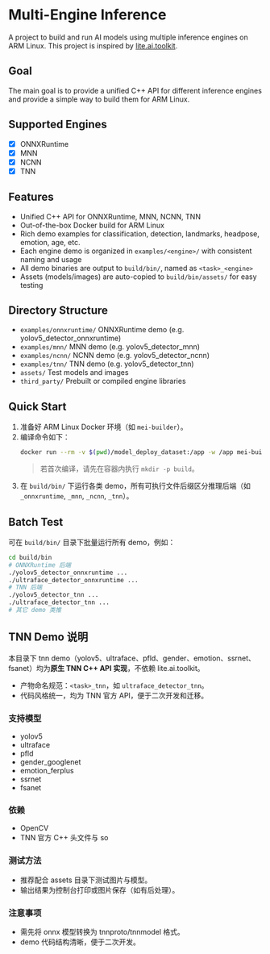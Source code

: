 # Multi-Engine Inference

A project to build and run AI models using multiple inference engines on ARM Linux.
This project is inspired by [lite.ai.toolkit](https://github.com/xlite-dev/lite.ai.toolkit).

## Goal

The main goal is to provide a unified C++ API for different inference engines and provide a simple way to build them for ARM Linux.

## Supported Engines

- [x] ONNXRuntime
- [x] MNN
- [x] NCNN
- [x] TNN

## Features

- Unified C++ API for ONNXRuntime, MNN, NCNN, TNN
- Out-of-the-box Docker build for ARM Linux
- Rich demo examples for classification, detection, landmarks, headpose, emotion, age, etc.
- Each engine demo is organized in `examples/<engine>/` with consistent naming and usage
- All demo binaries are output to `build/bin/`, named as `<task>_<engine>`
- Assets (models/images) are auto-copied to `build/bin/assets/` for easy testing

## Directory Structure

- `examples/onnxruntime/`  ONNXRuntime demo (e.g. yolov5_detector_onnxruntime)
- `examples/mnn/`         MNN demo (e.g. yolov5_detector_mnn)
- `examples/ncnn/`        NCNN demo (e.g. yolov5_detector_ncnn)
- `examples/tnn/`         TNN demo (e.g. yolov5_detector_tnn)
- `assets/`               Test models and images
- `third_party/`          Prebuilt or compiled engine libraries

## Quick Start

1. 准备好 ARM Linux Docker 环境（如 `mei-builder`）。
2. 编译命令如下：
   ```bash
   docker run --rm -v $(pwd)/model_deploy_dataset:/app -w /app mei-builder bash -c 'cd build && cmake .. && make -j$(nproc)'
   ```
   > 若首次编译，请先在容器内执行 `mkdir -p build`。
3. 在 `build/bin/` 下运行各类 demo，所有可执行文件后缀区分推理后端（如 `_onnxruntime`, `_mnn`, `_ncnn`, `_tnn`）。

## Batch Test

可在 `build/bin/` 目录下批量运行所有 demo，例如：

```bash
cd build/bin
# ONNXRuntime 后端
./yolov5_detector_onnxruntime ...
./ultraface_detector_onnxruntime ...
# TNN 后端
./yolov5_detector_tnn ...
./ultraface_detector_tnn ...
# 其它 demo 类推
```

## TNN Demo 说明

本目录下 tnn demo（yolov5、ultraface、pfld、gender、emotion、ssrnet、fsanet）均为**原生 TNN C++ API 实现**，不依赖 lite.ai.toolkit。

- 产物命名规范：`<task>_tnn`，如 `ultraface_detector_tnn`。
- 代码风格统一，均为 TNN 官方 API，便于二次开发和迁移。

### 支持模型
- yolov5
- ultraface
- pfld
- gender_googlenet
- emotion_ferplus
- ssrnet
- fsanet

### 依赖
- OpenCV
- TNN 官方 C++ 头文件与 so

### 测试方法
- 推荐配合 assets 目录下测试图片与模型。
- 输出结果为控制台打印或图片保存（如有后处理）。

### 注意事项
- 需先将 onnx 模型转换为 tnnproto/tnnmodel 格式。
- demo 代码结构清晰，便于二次开发。 